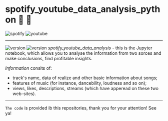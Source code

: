 # spotify_youtube_data_analysis_python :microphone: :musical_keyboard:
![spotify](https://fastpng.com/images/file/spotify-logo-dw7m8iuoy0jbk8a0.png)
![youtube](https://static.tildacdn.com/tild6631-6331-4366-b233-656132353637/youtubeblack.jpeg)
____
![version](https://img.shields.io/pypi/v/pandas?color=red)
![version](https://img.shields.io/pypi/v/numpy?color=red)
*spotify_youtube_data_analysis* - this is the Jupyter notebook, which allows you to analyse the information from two sorces and make conclusions, find profitable insights.

*Information* consits of:
- track's name, data of realize and other basic information about songs; 
- features of music (for instance, dancebility, loudness and so on);
- views, likes, descriptions, streams (which have apperead on these two web-sites).
____
`The code` is provided ib this repositories, thank you for your attention!
See ya!
